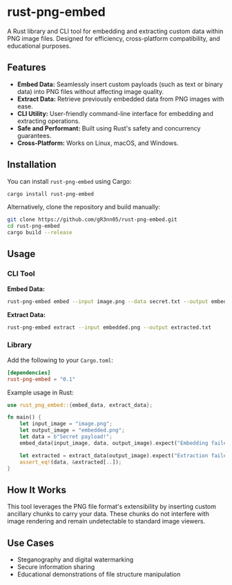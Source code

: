 # rust-png-embed

A Rust library and CLI tool for embedding and extracting custom data within PNG image files. Designed for efficiency, cross-platform compatibility, and educational purposes.

## Features

- **Embed Data:** Seamlessly insert custom payloads (such as text or binary data) into PNG files without affecting image quality.
- **Extract Data:** Retrieve previously embedded data from PNG images with ease.
- **CLI Utility:** User-friendly command-line interface for embedding and extracting operations.
- **Safe and Performant:** Built using Rust's safety and concurrency guarantees.
- **Cross-Platform:** Works on Linux, macOS, and Windows.

## Installation

You can install `rust-png-embed` using Cargo:

```sh
cargo install rust-png-embed
```

Alternatively, clone the repository and build manually:

```sh
git clone https://github.com/gR3nn05/rust-png-embed.git
cd rust-png-embed
cargo build --release
```

## Usage

### CLI Tool

**Embed Data:**

```sh
rust-png-embed embed --input image.png --data secret.txt --output embedded.png
```

**Extract Data:**

```sh
rust-png-embed extract --input embedded.png --output extracted.txt
```

### Library

Add the following to your `Cargo.toml`:

```toml
[dependencies]
rust-png-embed = "0.1"
```

Example usage in Rust:

```rust
use rust_png_embed::{embed_data, extract_data};

fn main() {
    let input_image = "image.png";
    let output_image = "embedded.png";
    let data = b"Secret payload!";
    embed_data(input_image, data, output_image).expect("Embedding failed");

    let extracted = extract_data(output_image).expect("Extraction failed");
    assert_eq!(data, &extracted[..]);
}
```

## How It Works

This tool leverages the PNG file format's extensibility by inserting custom ancillary chunks to carry your data. These chunks do not interfere with image rendering and remain undetectable to standard image viewers.

## Use Cases

- Steganography and digital watermarking
- Secure information sharing
- Educational demonstrations of file structure manipulation


